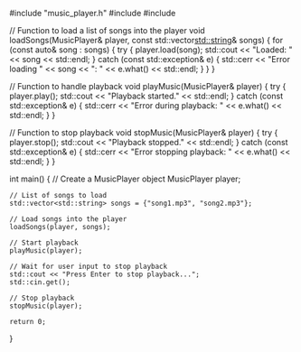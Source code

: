 #include "music_player.h"
#include <iostream>
#include <stdexcept>

// Function to load a list of songs into the player
void loadSongs(MusicPlayer& player, const std::vector<std::string>& songs) {
    for (const auto& song : songs) {
        try {
            player.load(song);
            std::cout << "Loaded: " << song << std::endl;
        } catch (const std::exception& e) {
            std::cerr << "Error loading " << song << ": " << e.what() << std::endl;
        }
    }
}

// Function to handle playback
void playMusic(MusicPlayer& player) {
    try {
        player.play();
        std::cout << "Playback started." << std::endl;
    } catch (const std::exception& e) {
        std::cerr << "Error during playback: " << e.what() << std::endl;
    }
}

// Function to stop playback
void stopMusic(MusicPlayer& player) {
    try {
        player.stop();
        std::cout << "Playback stopped." << std::endl;
    } catch (const std::exception& e) {
        std::cerr << "Error stopping playback: " << e.what() << std::endl;
    }
}

int main() {
    // Create a MusicPlayer object
    MusicPlayer player;

    // List of songs to load
    std::vector<std::string> songs = {"song1.mp3", "song2.mp3"};

    // Load songs into the player
    loadSongs(player, songs);

    // Start playback
    playMusic(player);

    // Wait for user input to stop playback
    std::cout << "Press Enter to stop playback...";
    std::cin.get();

    // Stop playback
    stopMusic(player);

    return 0;
}
